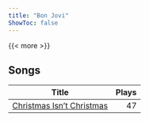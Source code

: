 ```yaml
---
title: "Bon Jovi"
ShowToc: false
---
```


{{< more >}}

## Songs
Title | Plays 
----- | -----: 
[Christmas Isn’t Christmas](/songs/christmas-isnt-christmas) | 47


